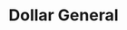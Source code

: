 ---
title: "Dollar General"
url: /chesapeake/dollar-general-south-military-highway/
shop: Kramladen
---